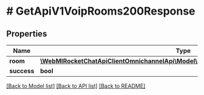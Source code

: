 # # GetApiV1VoipRooms200Response

## Properties

Name | Type | Description | Notes
------------ | ------------- | ------------- | -------------
**room** | [**\WebMIRocketChatApiClientOmnichannelApi\Model\GetApiV1LivechatRoom200ResponseRoom**](GetApiV1LivechatRoom200ResponseRoom.md) |  | [optional]
**success** | **bool** |  | [optional]

[[Back to Model list]](../../README.md#models) [[Back to API list]](../../README.md#endpoints) [[Back to README]](../../README.md)
